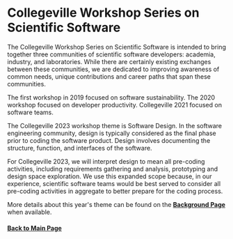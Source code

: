 # Collegeville Workshop Series on Scientific Software

The Collegeville Workshop Series on Scientific Software is intended to bring together three communities of scientific software developers: academia, industry, and laboratories.  While there are certainly existing exchanges between these communities, we are dedicated to improving awareness of common needs, unique contributions and career paths that span these communities.

The first workshop in 2019 focused on software sustainability.  The 2020 workshop focused on developer productivity.  Collegeville 2021 focused on software teams.

The Collegeville 2023 workshop theme is Software Design. In the software engineering community, design is typically considered as the final phase prior to coding the software product. Design involves documenting the structure, function, and interfaces of the software.  

For Collegeville 2023, we will interpret design to mean all pre-coding activities, including requirements gathering and analysis, prototyping and design space exploration.  We use this expanded scope because, in our experience, scientific software teams would be best served to consider all pre-coding activities in aggregate to better prepare for the coding process.

More details about this year's theme can be found on the [**Background Page**](Background.md) when available.

#### [Back to Main Page](index.md)